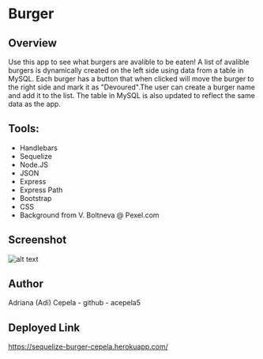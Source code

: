 # Burger

## Overview
Use this app to see what burgers are avalible to be eaten! A list of avalible burgers is dynamically created on the left side using data from a table in MySQL. Each burger has a button that when clicked will move the burger to the right side and mark it as "Devoured".The user can create a burger name and add it to the list. The table in MySQL is also updated to reflect the same data as the app. 
## Tools:
- Handlebars
- Sequelize
- Node.JS
- JSON
- Express
- Express Path
- Bootstrap
- CSS
- Background from V. Boltneva @ Pexel.com
## Screenshot
![alt text](/assets/images/burger.jpg)
 

## Author
Adriana (Adi) Cepela - github - acepela5
## Deployed Link
https://sequelize-burger-cepela.herokuapp.com/

